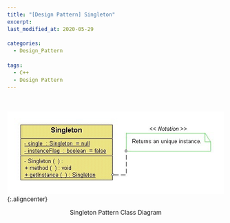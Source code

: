 ```yaml
---
title: "[Design Pattern] Singleton"
excerpt: 
last_modified_at: 2020-05-29

categories:
  - Design_Pattern

tags:
  - C++
  - Design Pattern
---
```

<br><br>
![singleton pattern](/assets/images/Singleton.jpg){:.aligncenter}
<center> Singleton Pattern Class Diagram </center>